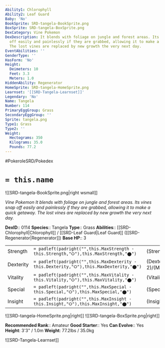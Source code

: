 ```yaml
---
Ability1: Chlorophyll
Ability2: Leaf Guard
Baby: 'No'
BookSprite: SRD-tangela-BookSprite.png
BoxSprite: SRD-tangela-BoxSprite.png
DexCategory: Vine Pokemon
DexDescription: It blends with foliage on jungle and forest areas. Its vines snap
  off easily and painlessly if they are grabbed, allowing it to make a quick getaway.
  The lost vines are replaced by new growth the very next day.
EventAbilities: ''
GenderType: ''
HasForm: 'No'
Height:
  Deimeters: 10
  Feet: 3.3
  Meters: 1.0
HiddenAbility: Regenerator
HomeSprite: SRD-tangela-HomeSprite.png
Learnset: '[[SRD-Tangela-Learnset]]'
Legendary: 'No'
Name: Tangela
Number: 114
PrimaryEggGroup: Grass
SecondaryEggGroup: ''
Sprite: tangela.png
Type1: Grass
Type2: ''
Weight:
  Hectograms: 350
  Kilograms: 35.0
  Pounds: 77.2
---
```


#PokeroleSRD/Pokedex

# `= this.name`

![[SRD-tangela-BookSprite.png|right wsmall]]

*Vine Pokemon*
*It blends with foliage on jungle and forest areas. Its vines snap off easily and painlessly if they are grabbed, allowing it to make a quick getaway. The lost vines are replaced by new growth the very next day.*

**DexID**:: 0114
**Species**:: Tangela
**Type**:: Grass
**Abilities**:: [[SRD-Chlorophyll|Chlorophyll]] / [[SRD-Leaf Guard|Leaf Guard]] ([[SRD-Regenerator|Regenerator]])
**Base HP**:: 3

|           |                                                                                        |                                          |
| --------- | -------------------------------------------------------------------------------------- | ---------------------------------------- |
| Strength  | `= padleft(padright("",this.MaxStrength - this.Strength,"⭘"),this.MaxStrength,"⬤")`    | (Strength::2)/(MaxStrength::4)   |
| Dexterity | `= padleft(padright("",this.MaxDexterity - this.Dexterity,"⭘"),this.MaxDexterity,"⬤")` | (Dexterity:: 2)/(MaxDexterity::4) |
| Vitality  | `= padleft(padright("",this.MaxVitality - this.Vitality,"⭘"),this.MaxVitality,"⬤")`    | (Vitality::3)/(MaxVitality::6)   |
| Special   | `= padleft(padright("",this.MaxSpecial - this.Special,"⭘"),this.MaxSpecial,"⬤")`       | (Special::3)/(MaxSpecial::6)     |
| Insight   | `= padleft(padright("",this.MaxInsight - this.Insight,"⭘"),this.MaxInsight,"⬤")`       | (Insight::1)/(MaxInsight::3)     |

![[SRD-tangela-HomeSprite.png|right]]
![[SRD-tangela-BoxSprite.png|right]]

**Recommended Rank**:: Amateur
**Good Starter**:: Yes
**Can Evolve**:: Yes
**Height**: 3'3" / 1.0m
**Weight**: 77.2lbs / 35.0kg

![[SRD-Tangela-Learnset]]